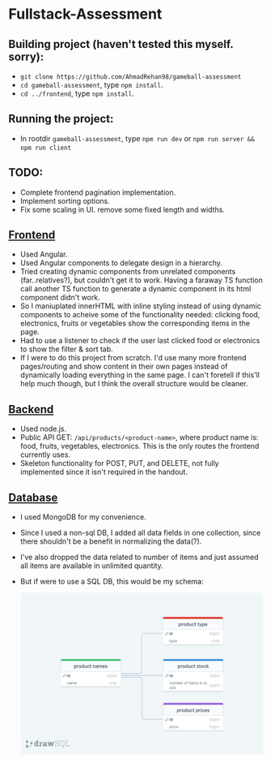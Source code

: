 # Fullstack-Assessment

## Building project (haven't tested this myself. sorry):
- `git clone https://github.com/AhmadRehan98/gameball-assessment`
- `cd gameball-assessment`, type `npm install`.
- `cd ../frontend`, type `npm install`.

## Running the project:
- In rootdir `gameball-assessment`, type `npm run dev` or `npm run server && npm run client`

## TODO:
- Complete frontend pagination implementation.
- Implement sorting options.
- Fix some scaling in UI. remove some fixed length and widths.

## [Frontend](./frontend)
- Used Angular.
- Used Angular components to delegate design in a hierarchy. 
- Tried creating dynamic components from unrelated components (far..relatives?), but couldn't get it to work. Having a faraway TS function call another TS function to generate a dynamic component in its html component didn't work.
- So I maniuplated innerHTML with inline styling instead of using dynamic components to acheive some of the functionality needed: clicking food, electronics, fruits or vegetables show the corresponding items in the page.
- Had to use a listener to check if the user last clicked food or electronics to show the filter & sort tab.
- If I were to do this project from scratch. I'd use many more frontend pages/routing and show content in their own pages instead of dynamically loading everything in the same page. I can't foretell if this'll help much though, but I think the overall structure would be cleaner.

## [Backend](./backend)
- Used node.js.
- Public API GET: `/api/products/<product-name>`, where product name is: food, fruits, vegetables, electronics. This is the only routes the frontend currently uses.
- Skeleton functionality for POST, PUT, and DELETE, not fully implemented since it isn't required in the handout.


## [Database](./backend/config/)
- I used MongoDB for my convenience.
- Since I used a non-sql DB, I added all data fields in one collection, since there shouldn't be a benefit in normalizing the data(?). 
- I've also dropped the data related to number of items and just assumed all items are available in unlimited quantity.
- But if were to use a SQL DB, this would be my schema:

  ![image](./schema.png)
